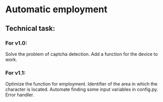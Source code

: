 # Automatic employment

## Technical task:

### For v1.0:
Solve the problem of captcha detection.
Add a function for the device to work.

### For v1.1:
Optimize the function for employment.
Identifier of the area in which the character is located.
Automate finding some input variables in config.py.
Error handler.
